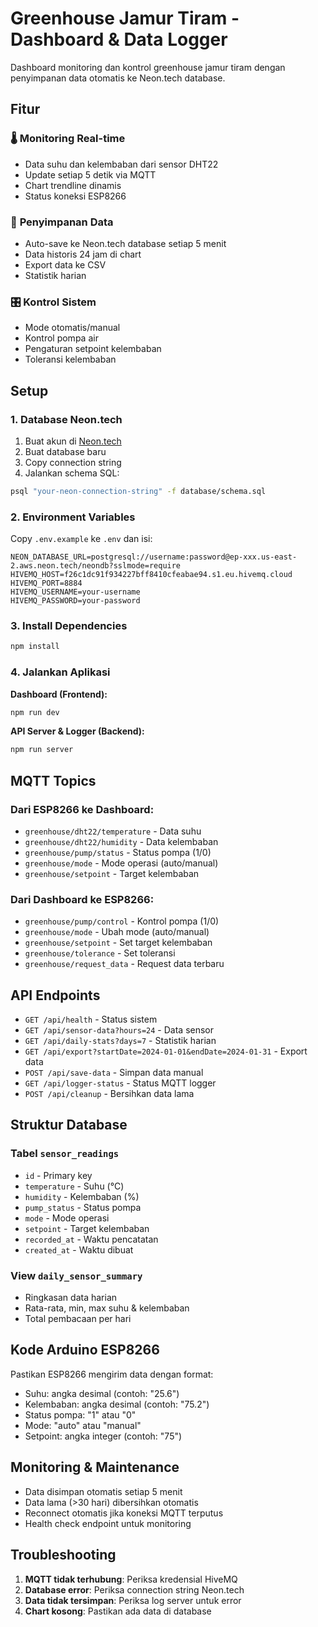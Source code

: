 # Greenhouse Jamur Tiram - Dashboard & Data Logger

Dashboard monitoring dan kontrol greenhouse jamur tiram dengan penyimpanan data otomatis ke Neon.tech database.

## Fitur

### 🌡️ **Monitoring Real-time**
- Data suhu dan kelembaban dari sensor DHT22
- Update setiap 5 detik via MQTT
- Chart trendline dinamis
- Status koneksi ESP8266

### 💾 **Penyimpanan Data**
- Auto-save ke Neon.tech database setiap 5 menit
- Data historis 24 jam di chart
- Export data ke CSV
- Statistik harian

### 🎛️ **Kontrol Sistem**
- Mode otomatis/manual
- Kontrol pompa air
- Pengaturan setpoint kelembaban
- Toleransi kelembaban

## Setup

### 1. Database Neon.tech
1. Buat akun di [Neon.tech](https://neon.tech)
2. Buat database baru
3. Copy connection string
4. Jalankan schema SQL:
```bash
psql "your-neon-connection-string" -f database/schema.sql
```

### 2. Environment Variables
Copy `.env.example` ke `.env` dan isi:
```env
NEON_DATABASE_URL=postgresql://username:password@ep-xxx.us-east-2.aws.neon.tech/neondb?sslmode=require
HIVEMQ_HOST=f26c1dc91f934227bff8410cfeabae94.s1.eu.hivemq.cloud
HIVEMQ_PORT=8884
HIVEMQ_USERNAME=your-username
HIVEMQ_PASSWORD=your-password
```

### 3. Install Dependencies
```bash
npm install
```

### 4. Jalankan Aplikasi

**Dashboard (Frontend):**
```bash
npm run dev
```

**API Server & Logger (Backend):**
```bash
npm run server
```

## MQTT Topics

### Dari ESP8266 ke Dashboard:
- `greenhouse/dht22/temperature` - Data suhu
- `greenhouse/dht22/humidity` - Data kelembaban
- `greenhouse/pump/status` - Status pompa (1/0)
- `greenhouse/mode` - Mode operasi (auto/manual)
- `greenhouse/setpoint` - Target kelembaban

### Dari Dashboard ke ESP8266:
- `greenhouse/pump/control` - Kontrol pompa (1/0)
- `greenhouse/mode` - Ubah mode (auto/manual)
- `greenhouse/setpoint` - Set target kelembaban
- `greenhouse/tolerance` - Set toleransi
- `greenhouse/request_data` - Request data terbaru

## API Endpoints

- `GET /api/health` - Status sistem
- `GET /api/sensor-data?hours=24` - Data sensor
- `GET /api/daily-stats?days=7` - Statistik harian
- `GET /api/export?startDate=2024-01-01&endDate=2024-01-31` - Export data
- `POST /api/save-data` - Simpan data manual
- `GET /api/logger-status` - Status MQTT logger
- `POST /api/cleanup` - Bersihkan data lama

## Struktur Database

### Tabel `sensor_readings`
- `id` - Primary key
- `temperature` - Suhu (°C)
- `humidity` - Kelembaban (%)
- `pump_status` - Status pompa
- `mode` - Mode operasi
- `setpoint` - Target kelembaban
- `recorded_at` - Waktu pencatatan
- `created_at` - Waktu dibuat

### View `daily_sensor_summary`
- Ringkasan data harian
- Rata-rata, min, max suhu & kelembaban
- Total pembacaan per hari

## Kode Arduino ESP8266

Pastikan ESP8266 mengirim data dengan format:
- Suhu: angka desimal (contoh: "25.6")
- Kelembaban: angka desimal (contoh: "75.2")
- Status pompa: "1" atau "0"
- Mode: "auto" atau "manual"
- Setpoint: angka integer (contoh: "75")

## Monitoring & Maintenance

- Data disimpan otomatis setiap 5 menit
- Data lama (>30 hari) dibersihkan otomatis
- Reconnect otomatis jika koneksi MQTT terputus
- Health check endpoint untuk monitoring

## Troubleshooting

1. **MQTT tidak terhubung**: Periksa kredensial HiveMQ
2. **Database error**: Periksa connection string Neon.tech
3. **Data tidak tersimpan**: Periksa log server untuk error
4. **Chart kosong**: Pastikan ada data di database